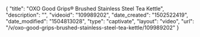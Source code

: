 {
    "title": "OXO Good Grips&reg; Brushed Stainless Steel Tea Kettle",
    "description": "",
    "videoid": "109989202",
    "date_created": "1502522419",
    "date_modified": "1504813028",
    "type": "captivate",
    "layout": "video",
    "url": "\/v\/oxo-good-grips-brushed-stainless-steel-tea-kettle\/109989202"
}